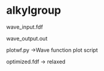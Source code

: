 # alkylgroup
wave_input.fdf 

wave_output.out




plotwf.py ->Wave function plot script

optimized.fdf -> relaxed 
